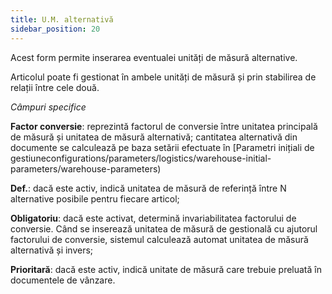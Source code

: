 ```yaml
---
title: U.M. alternativă
sidebar_position: 20
---
```


Acest form permite inserarea eventualei unități de măsură alternative.

Articolul poate fi gestionat în ambele unități de măsură și prin stabilirea de relații între cele două.

*Câmpuri specifice*

**Factor conversie**: reprezintă factorul de conversie între unitatea principală de măsură și unitatea de măsură alternativă; cantitatea alternativă din documente se calculează pe baza setării efectuate în [Parametri inițiali de gestiuneconfigurations/parameters/logistics/warehouse-initial-parameters/warehouse-parameters)

**Def.**: dacă este activ, indică unitatea de măsură de referință între N alternative posibile pentru fiecare articol;

**Obligatoriu**: dacă este activat, determină invariabilitatea factorului de conversie. Când se inserează unitatea de măsură de gestională cu ajutorul factorului de conversie, sistemul calculează automat unitatea de măsură alternativă și invers;

**Prioritară**: dacă este activ, indică unitate de măsură care trebuie preluată în documentele de vânzare.